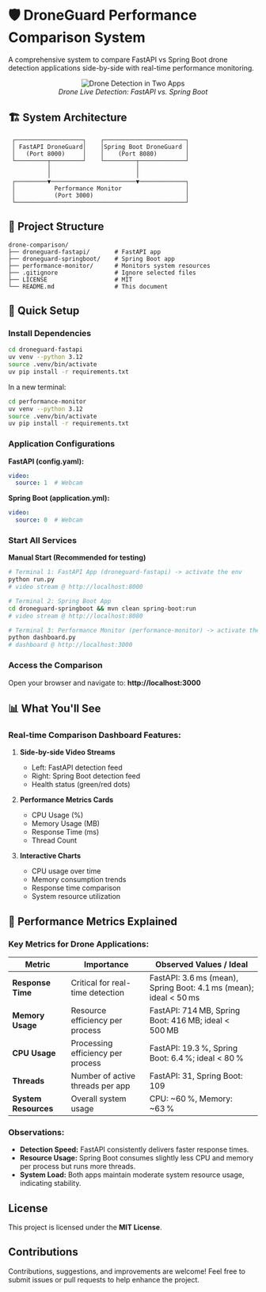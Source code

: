 # 🛡️ DroneGuard Performance Comparison System

A comprehensive system to compare FastAPI vs Spring Boot drone detection applications side-by-side with real-time performance monitoring.

<div align="center">
  <img src="drone_detection_two_apps.gif" alt="Drone Detection in Two Apps" />
  <br>
  <em>Drone Live Detection: FastAPI vs. Spring Boot</em>
</div>

## 🏗️ System Architecture

```
 ┌───────────────────┐    ┌───────────────────────┐
 │ FastAPI DroneGuard│    │Spring Boot DroneGuard │
 │   (Port 8000)     │    │    (Port 8080)        │
 └─────────┬─────────┘    └─────────┬─────────────┘
           │                        │
           │                        │
 ┌─────────▼────────────────────────▼─────────────┐
 │           Performance Monitor                  │
 │           (Port 3000)                          │
 └────────────────────────────────────────────────┘
```

## 📁 Project Structure

```
drone-comparison/
├── droneguard-fastapi/       # FastAPI app
├── droneguard-springboot/    # Spring Boot app
├── performance-monitor/      # Monitors system resources
├── .gitignore                # Ignore selected files
├── LICENSE                   # MIT
└── README.md                 # This document
```

## 🚀 Quick Setup

### Install Dependencies

```bash
cd droneguard-fastapi
uv venv --python 3.12
source .venv/bin/activate
uv pip install -r requirements.txt
```

In a new terminal:

```bash
cd performance-monitor
uv venv --python 3.12
source .venv/bin/activate
uv pip install -r requirements.txt
```

### Application Configurations

**FastAPI (config.yaml):**
```yaml
video:
  source: 1  # Webcam
```

**Spring Boot (application.yml):**
```yaml
video:
  source: 0  # Webcam
```

### Start All Services

**Manual Start (Recommended for testing)**

```bash
# Terminal 1: FastAPI App (droneguard-fastapi) -> activate the env
python run.py
# video stream @ http://localhost:8000

# Terminal 2: Spring Boot App 
cd droneguard-springboot && mvn clean spring-boot:run
# video stream @ http://localhost:8080

# Terminal 3: Performance Monitor (performance-monitor) -> activate the env
python dashboard.py
# dashboard @ http://localhost:3000

```


### Access the Comparison

Open your browser and navigate to: **http://localhost:3000**

## 📊 What You'll See

### Real-time Comparison Dashboard Features:

1. **Side-by-side Video Streams** 
   - Left: FastAPI detection feed
   - Right: Spring Boot detection feed
   - Health status (green/red dots)

2. **Performance Metrics Cards**
   - CPU Usage (%)
   - Memory Usage (MB)
   - Response Time (ms)
   - Thread Count

3. **Interactive Charts**
   - CPU usage over time
   - Memory consumption trends
   - Response time comparison
   - System resource utilization

## 🔧 Performance Metrics Explained

### Key Metrics for Drone Applications:

| Metric | Importance | Observed Values / Ideal |
|--------|------------|------------------------|
| **Response Time** | Critical for real-time detection | FastAPI: 3.6 ms (mean), Spring Boot: 4.1 ms (mean); ideal < 50 ms |
| **Memory Usage** | Resource efficiency per process | FastAPI: 714 MB, Spring Boot: 416 MB; ideal < 500 MB |
| **CPU Usage** | Processing efficiency per process | FastAPI: 19.3 %, Spring Boot: 6.4 %; ideal < 80 % |
| **Threads** | Number of active threads per app | FastAPI: 31, Spring Boot: 109 |
| **System Resources** | Overall system usage | CPU: ~60 %, Memory: ~63 % |

### Observations:

- **Detection Speed:** FastAPI consistently delivers faster response times.  
- **Resource Usage:** Spring Boot consumes slightly less CPU and memory per process but runs more threads.  
- **System Load:** Both apps maintain moderate system resource usage, indicating stability.  

## License

This project is licensed under the **MIT License**.  

## Contributions

Contributions, suggestions, and improvements are welcome! Feel free to submit issues or pull requests to help enhance the project.

